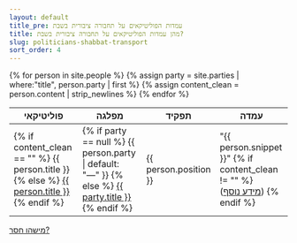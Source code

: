 ```yaml
---
layout: default
title_pre: עמדות הפוליטיקאים על תחבורה ציבורית בשבת
title: מהן עמדות הפוליטיקאים על תחבורה ציבורית בשבת?
slug: politicians-shabbat-transport
sort_order: 4
---
```


<table>
  <thead>
    <tr>
      <th>פוליטיקאי</th>
      <th>מפלגה</th>
      <th>תפקיד</th>
      <th>עמדה</th>
    </tr>
	</thead>
  {% for person in site.people %}
    {% assign party = site.parties | where:"title", person.party | first %}
    {% assign content_clean = person.content | strip_newlines %}
    <tr>
      <td>
        {% if content_clean == "" %}
          {{ person.title }}
        {% else %}
          <a href="{{ person.url }}">{{ person.title }}</a>
        {% endif %}
      </td>
      <td>
        {% if party == null %}
          {{ person.party | default: "—" }}
        {% else %}
          <a href="{{ party.url }}">{{ party.title }}</a>
        {% endif %}
      </td>
      <td>{{ person.position }}</td>
      <td>
        "{{ person.snippet }}"
        {% if content_clean != "" %}
        <span style="display: inline-block;">(<a href="{{ person.url }}">מידע נוסף</a>)</span>
        {% endif %}
      </td>
    </tr>
  {% endfor %}
</table>
<a href="https://github.com/quo-il/quo-il/new/master/_people">מישהו חסר?</a>
